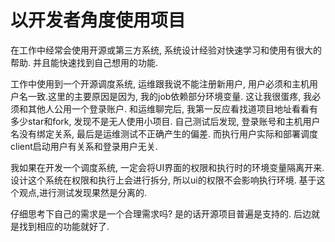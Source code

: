 # 以开发者角度使用项目

在工作中经常会使用开源或第三方系统, 系统设计经验对快速学习和使用有很大的帮助. 并且能快速找到自己想用的功能.

工作中使用到一个开源调度系统, 运维跟我说不能注册新用户, 用户必须和主机用户名一致.这里的主要原因是因为, 我的job依赖部分环境变量. 这让我很蛋疼, 我必须和其他人公用一个登录账户. 和运维聊完后, 我第一反应看找道项目地址看看有多少star和fork, 发现不是无人使用小项目. 自己测试后发现, 登录账号和主机用户名没有绑定关系, 最后是运维测试不正确产生的偏差. 而执行用户实际和部署调度client启动用户有关系和登录用户无关.

我如果在开发一个调度系统, 一定会将UI界面的权限和执行时的环境变量隔离开来. 设计这个系统在权限和执行上会进行拆分, 所以ui的权限不会影响执行环境. 基于这个观点,进行测试发现果然是分离的.

仔细思考下自己的需求是一个合理需求吗? 是的话开源项目普遍是支持的. 后边就是找到相应的功能就好了.

